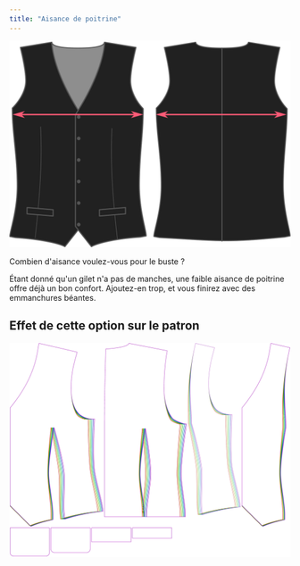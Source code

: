 ```yaml
---
title: "Aisance de poitrine"
---
```


![Aisance de poitrine](chestease.svg)

Combien d'aisance voulez-vous pour le buste ?

<Note>

Étant donné qu'un gilet n'a pas de manches, une faible aisance de poitrine offre déjà un bon confort. Ajoutez-en trop, et vous finirez avec des emmanchures béantes.

</Note>

## Effet de cette option sur le patron

![Cette image montre l'effet de cette option en superposant plusieurs variantes qui ont une valeur différente pour cette option](wahid_chestease_sample.svg "Effet de cette option sur le modèle")
